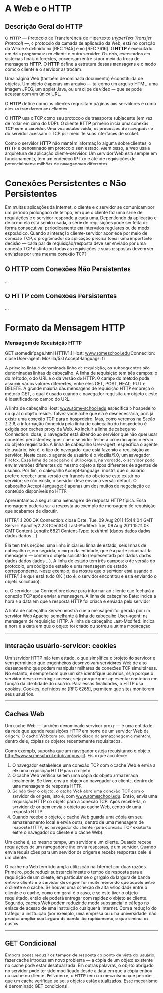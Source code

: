 # A Web e o HTTP

## Descrição Geral do HTTP

O **HTTP** — Protocolo de Transferência de Hipertexto (*HyperText Transfer Protocol*) —, o protocolo da camada de aplicação da Web, está no coração da Web e é definido no [RFC 1945] e no [RFC 2616]. O **HTTP** é executado em dois programas: um cliente e outro servidor. Os dois, executados em sistemas finais diferentes, conversam entre si por meio da troca de mensagens **HTTP**. O **HTTP** define a estrutura dessas mensagens e o modo como o cliente e o servidor as trocam.

Uma página Web (também denominada documento) é constituída de objetos. Um objeto é apenas um arquivo — tal como um arquivo HTML, uma imagem JPEG, um applet Java, ou um clipe de vídeo — que se pode acessar com um único URL. 

O **HTTP** define como os clientes requisitam páginas aos servidores e como eles as transferem aos clientes.

O **HTTP** usa o TCP como seu protocolo de transporte subjacente (em vez de rodar em cima do UDP). O cliente **HTTP** primeiro inicia uma conexão TCP com o servidor. Uma vez estabelecida, os processos do navegador e do servidor acessam o TCP por meio de suas interfaces de socket.

Como o servidor **HTTP** não mantém informação alguma sobre clientes, o **HTTP** é denominado um protocolo sem estado. Além disso, a Web usa a arquitetura de aplicação cliente-servidor. Um servidor Web está sempre em funcionamento, tem um endereço IP fixo e atende requisições de potencialmente milhões de navegadores diferentes.

# Conexões Persistentes e Não Persistentes

Em muitas aplicações da Internet, o cliente e o servidor se comunicam por um período prolongado de tempo, em que o cliente faz uma série de requisições e o servidor responde a cada uma. Dependendo da aplicação e de como ela está sendo usada, a série de requisições pode ser feita de forma consecutiva, periodicamente em intervalos regulares ou de modo esporádico. Quando a interação cliente-servidor acontece por meio de conexão TCP, o programador da aplicação precisa tomar uma importante decisão — cada par de requisição/resposta deve ser enviado por uma conexão TCP distinta ou todas as requisições e suas respostas devem ser enviadas por uma mesma conexão TCP? 

## O HTTP com Conexões Não Persistentes

...

## O HTTP com Conexões Persistentes

...

# Formato da Mensagem HTTP

### Mensagem de Requisição HTTP

GET /somedir/page.html HTTP/1.1
Host: www.someschool.edu
Connection: close
User-agent: Mozilla/5.0
Accept-language: fr

A primeira linha é denominada linha de requisição; as subsequentes são denominadas linhas de cabeçalho. A linha de requisição tem três campos: o do método, o do URL e o da versão do HTTP. O campo do método pode assumir vários valores diferentes, entre eles GET, POST, HEAD, PUT e DELETE. A grande maioria das mensagens de requisição HTTP emprega o método GET, o qual é usado quando o navegador requisita um objeto e este é identificado no campo do URL.

A linha de cabeçalho Host: www.some-school.edu especifica o hospedeiro no qual o objeto reside. Talvez você ache que ela é desnecessária, pois já existe uma conexão TCP para o hospedeiro. Mas, como veremos na Seção 2.2.5, a informação fornecida pela linha de cabeçalho do hospedeiro é exigida por caches proxy da Web. Ao incluir a linha de cabeçalho Connection: close, o navegador está dizendo ao servidor que não quer usar conexões persistentes; quer que o servidor feche a conexão após o envio do objeto requisitado. A linha de cabeçalho User-agent: especifica o agente de usuário, isto é, o tipo de navegador que está fazendo a requisição ao servidor. Neste caso, o agente de usuário é o Mozilla/5.0, um navegador Firefox. Essa linha de cabeçalho é útil porque, na verdade, o servidor pode enviar versões diferentes do mesmo objeto a tipos diferentes de agentes de usuário. Por fim, o cabeçalho Accept-language: mostra que o usuário prefere receber uma versão em francês do objeto se este existir no servidor; se não existir, o servidor deve enviar a versão default. O cabeçalho Accept-language: é apenas um dos muitos de negociação de conteúdo disponíveis no HTTP.

Apresentamos a seguir uma mensagem de resposta HTTP típica. Essa mensagem poderia ser a resposta ao exemplo de mensagem de requisição que acabamos de discutir.

HTTP/1.1 200 OK
Connection: close
Date: Tue, 09 Aug 2011 15:44:04 GMT
Server: Apache/2.2.3 (CentOS)
Last-Modifed: Tue, 09 Aug 2011 15:11:03 GMT
Content-Length: 6821
Content-Type: text/html
(dados dados dados dados dados ...)

Ela tem três seções: uma linha inicial ou linha
de estado, seis linhas de cabeçalho e, em seguida, o corpo da entidade, que é a parte principal da mensagem —
contém o objeto solicitado (representado por dados dados dados dados dados ...). A linha de estado tem
três campos: o de versão do protocolo, um código de estado e uma mensagem de estado correspondente. Neste
exemplo, ela mostra que o servidor está usando o HTTP/1.1 e que está tudo OK (isto é, o servidor encontrou e
está enviando o objeto solicitado).

o. O servidor usa Connection: close para informar ao cliente
que fechará a conexão TCP após enviar a mensagem. A linha de cabeçalho Date: indica a hora e a data em que
a resposta HTTP foi criada e enviada pelo servidor

A linha de cabeçalho Server: mostra que a mensagem foi
gerada por um servidor Web Apache, semelhante à linha de cabeçalho User-agent: na mensagem de requisição HTTP. A linha de cabeçalho Last-Modifed: indica a hora e a data em que o objeto foi criado ou sofreu
a última modifcação

---

## Interação usuário-servidor: cookies

Um servidor HTTP não tem estado, o que simplifica o projeto do servidor e vem permitindo que engenheiros desenvolvam servidores Web de alto desempenho que podem manipular milhares de conexões TCP simultâneas.  
No entanto, é sempre bom que um site identifique usuários, seja porque o servidor deseja restringir acesso, seja porque quer apresentar conteúdo em função da identidade do usuário. Para essas finalidades, o HTTP usa cookies. Cookies, definidos no [RFC 6265], permitem que sites monitorem seus usuários.

---

## Caches Web

Um cache Web — também denominado servidor proxy — é uma entidade da rede que atende requisições HTTP em nome de um servidor Web de origem. O cache Web tem seu próprio disco de armazenagem e mantém, dentro dele, cópias de objetos recentemente requisitados.

Como exemplo, suponha que um navegador esteja requisitando o objeto http://www.someschool.edu/campus.gif. Eis o que acontece:

1. O navegador estabelece uma conexão TCP com o cache Web e envia a ele uma requisição HTTP para o objeto.
2. O cache Web verifica se tem uma cópia do objeto armazenada localmente. Se tiver, envia o objeto ao navegador do cliente, dentro de uma mensagem de resposta HTTP.
3. Se não tiver o objeto, o cache Web abre uma conexão TCP com o servidor de origem, isto é, com www.someschool.edu. Então, envia uma requisição HTTP do objeto para a conexão TCP. Após recebê-la, o servidor de origem envia o objeto ao cache Web, dentro de uma resposta HTTP.
4. Quando recebe o objeto, o cache Web guarda uma cópia em seu armazenamento local e envia outra, dentro de uma mensagem de resposta HTTP, ao navegador do cliente (pela conexão TCP existente entre o navegador do cliente e o cache Web).

Um cache é, ao mesmo tempo, um servidor e um cliente. Quando recebe requisições de um navegador e lhe envia respostas, é um servidor. Quando envia requisições para um servidor de origem e recebe respostas dele, é um cliente.

O cache na Web tem tido ampla utilização na Internet por duas razões. Primeiro, pode reduzir substancialmente o tempo de resposta para a requisição de um cliente, em particular se o gargalo da largura de banda entre o cliente e o servidor de origem for muito menor do que aquele entre o cliente e o cache. Se houver uma conexão de alta velocidade entre o cliente e o cache, como em geral é o caso, e se este tiver o objeto requisitado, então ele poderá entregar com rapidez o objeto ao cliente. Segundo, caches Web podem reduzir de modo substancial o tráfego no enlace de acesso de uma instituição qualquer à Internet. Com a redução do tráfego, a instituição (por exemplo, uma empresa ou uma universidade) não precisa ampliar sua largura de banda tão rapidamente, o que diminui os custos.

---

## GET Condicional

Embora possa reduzir os tempos de resposta do ponto de vista do usuário, fazer cache introduz um novo problema — a cópia de um objeto existente no cache pode estar desatualizada. Em outras palavras, o objeto abrigado no servidor pode ter sido modificado desde a data em que a cópia entrou no cache no cliente. Felizmente, o HTTP tem um mecanismo que permite que um cache verifique se seus objetos estão atualizados. Esse mecanismo é denominado GET condicional.